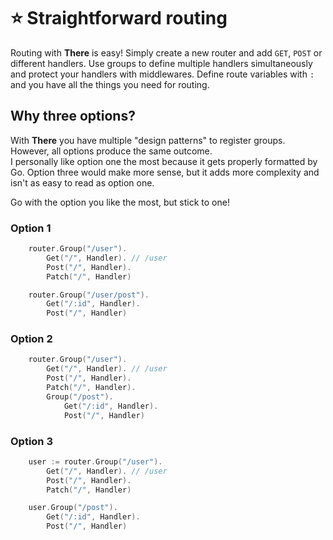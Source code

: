 # ⭐️ Straightforward routing

Routing with **There** is easy! Simply create a new router and add `GET`, `POST` or different handlers. Use groups to define multiple handlers simultaneously and protect your handlers with middlewares.
Define route variables with `:` and you have all the things you need for routing.

## Why three options?

With **There** you have multiple "design patterns" to register groups. However, all options produce the same outcome.  
I personally like option one the most because it gets properly formatted by Go. Option three would make more sense, but it adds more complexity and isn't as easy to read as option one.

Go with the option you like the most, but stick to one!


### Option 1
```go
	router.Group("/user").
		Get("/", Handler). // /user
		Post("/", Handler).
		Patch("/", Handler)

	router.Group("/user/post").
		Get("/:id", Handler).
		Post("/", Handler)
```

### Option 2
```go
	router.Group("/user").
		Get("/", Handler). // /user
		Post("/", Handler).
		Patch("/", Handler).
		Group("/post").
			Get("/:id", Handler).
			Post("/", Handler)
```

### Option 3
```go
	user := router.Group("/user").
		Get("/", Handler). // /user
		Post("/", Handler).
		Patch("/", Handler)

	user.Group("/post").
		Get("/:id", Handler).
		Post("/", Handler)
```